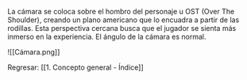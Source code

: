 
La cámara se coloca sobre el hombro del personaje u OST (Over The Shoulder), creando un plano americano que lo encuadra a partir de las rodillas. Esta perspectiva cercana busca que el jugador se sienta más inmerso en la experiencia. El ángulo de la cámara es normal.

![[Cámara.png]]

Regresar: [[1. Concepto general - Índice]]